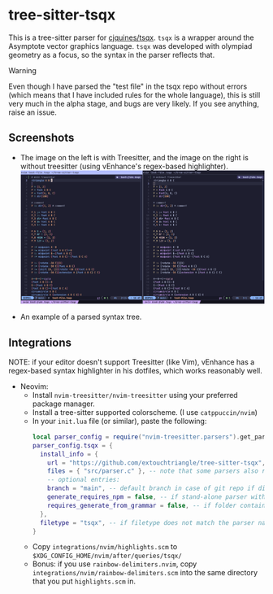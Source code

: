 # tree-sitter-tsqx

This is a tree-sitter parser for
[cjquines/tsqx](https://github.com/cjquines/tsqx).
`tsqx` is a wrapper around the Asymptote
vector graphics language.
`tsqx` was developed with olympiad geometry as a focus,
so the syntax in the parser reflects that.

> [!WARNING]
> Even though I have parsed the "test file" in the tsqx repo without errors
> (which means that I have included rules for the whole language),
> this is still very much in the alpha stage, and bugs are very likely.
> If you see anything, raise an issue.

## Screenshots

- The image on the left is with Treesitter, and the image on the right is
  without treesitter (using vEnhance's regex-based highlighter).
  ![comparison](https://github.com/extouchtriangle/tree-sitter-tsqx/blob/main/demo.png?raw=true)

- An example of a parsed syntax tree.
<!--  ![tree](https://github.com/extouchtriangle/tree-sitter-tsqx/blob/main/tree.png?raw=true)--->

## Integrations

NOTE: if your editor doesn't support Treesitter (like Vim),
vEnhance has a regex-based syntax highlighter in his dotfiles,
which works reasonably well.

- Neovim:
  - Install `nvim-treesitter/nvim-treesitter` using
    your preferred package manager.
  - Install a tree-sitter supported colorscheme.
    (I use `catppuccin/nvim`)
  - In your `init.lua` file (or similar),
    paste the following:
    ```lua
    local parser_config = require("nvim-treesitter.parsers").get_parser_configs()
    parser_config.tsqx = {
      install_info = {
        url = "https://github.com/extouchtriangle/tree-sitter-tsqx", -- local path or git repo
        files = { "src/parser.c" }, -- note that some parsers also require src/scanner.c or src/scanner.cc
        -- optional entries:
        branch = "main", -- default branch in case of git repo if different from master
        generate_requires_npm = false, -- if stand-alone parser without npm dependencies
        requires_generate_from_grammar = false, -- if folder contains pre-generated src/parser.c
      },
      filetype = "tsqx", -- if filetype does not match the parser name
    }
    ```
  - Copy `integrations/nvim/highlights.scm` to
    `$XDG_CONFIG_HOME/nvim/after/queries/tsqx/`
  - Bonus: if you use `rainbow-delimiters.nvim`,
    copy `integrations/nvim/rainbow-delimiters.scm`
    into the same directory that you put `highlights.scm` in.
